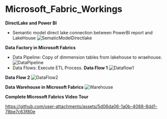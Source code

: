 # Microsoft_Fabric_Workings

**DirectLake and Power BI**
- Semantic model direct lake connection between PowerBI report and LakeHouse
![SematicModelDirectlake](https://github.com/user-attachments/assets/e56093f3-5ae3-43f5-97ab-a12553e42670)
  
**Data Factory in Microsoft Fabrics**
- Data Pipeline: Copy of dimmension tables from lakehouse to wraehouse.
![DataPipeline](https://github.com/user-attachments/assets/22ce23b6-5732-4569-8df8-d071eb4c67d6)
- Data Flows: Execute ETL Process.
**Data Flow 1**
  ![Dataflow1](https://github.com/user-attachments/assets/356f4d1f-b2ba-4a64-a075-b1604ea6cf16)

**Data Flow 2**
![DataFlow2](https://github.com/user-attachments/assets/ae62d351-6193-45d7-9b79-32900d91335b)

**Data Warehouse in Microsoft Fabrics**
![Warehouse](https://github.com/user-attachments/assets/1ffc9516-0ca1-4f06-9e57-5f014b02a8ea)

**Complete Microsoft Fabrics Video Tour**

https://github.com/user-attachments/assets/5d06da06-1a0b-4088-8dd1-78be7c63f80e


